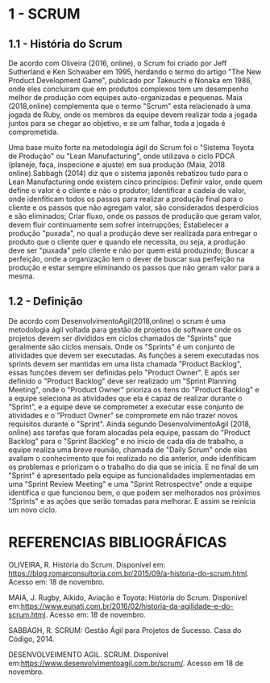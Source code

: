 # 1 - SCRUM
## 1.1 - História do Scrum

De acordo com Oliveira (2016, online), o Scrum foi criado por Jeff Sutherland e Ken Schwaber em 1995, herdando o termo do artigo "The New Product Development Game", publicado por Takeuchi e Nonaka em 1986, onde eles concluiram que em produtos complexos tem um desempenho melhor de produção com  equipes auto-organizadas e pequenas. Maia (2018,online) complementa que o termo "Scrum" esta relacionado à uma jogada de Ruby, onde os membros da equipe devem realizar toda a jogada juntos para se chegar ao objetivo, e se um falhar, toda a jogada é comprometida.

Uma base muito forte na metodologia ágil do Scrum foi o "Sistema Toyota de Produção" ou "Lean Manufacturing", onde utilizava o ciclo PDCA (planeje, faça, inspecione e ajuste) em sua produção (Maia, 2018 online).Sabbagh (2014) diz que o sistema japonês rebatizou tudo para o Lean Manufacturing onde existem cinco princípios: Definir valor, onde quem define o valor é o cliente e não o produtor; Identificar a cadeia de valor, onde idenfiticam todos os passos para realizar a produção final para o cliente e os passos que não agregam valor, são considerados desperdícios e são eliminados; Criar fluxo, onde os passos de produção que geram valor, devem fluir continuamente sem sofrer interrupções; Estabelecer a produção "puxada", no qual a produção deve ser realizada para entregar o produto que o cliente quer e quando ele necessita, ou seja, a produção deve ser "puxada" pelo cliente e não por quem está produzindo; Buscar a perfeição, onde a organização tem o dever de buscar sua perfeição na produção e estar sempre eliminando os passos que não geram valor para a mesma.

## 1.2 - Definição

De acordo com DesenvolvimentoAgil(2018,online) o scrum é uma metodologia ágil voltada para gestão de projetos de software onde os projetos devem ser divididos em ciclos chamados de "Sprints" que geralmente são ciclos mensais. Onde os "Sprints" é um conjunto de atividades que devem ser executadas. As funções a serem executadas nos sprints devem ser mantidas em uma lista chamada "Product Backlog", essas funções devem ser definidas pelo "Product Owner". E após ser definido o "Product Backlog" deve ser realizado um "Sprint Planning Meeting", onde o "Product Owner" prioriza os itens do "Product Backlog" e a equipe seleciona as atividades que ela é capaz de realizar durante o "Sprint", e a equipe deve se comprometer a executar esse conjunto de atividades e o "Product Owner" se compromete em não trazer novos requisitos durante o "Sprint".
Ainda segundo DesenvolvimentoAgil (2018, online) ass tarefas que foram alocadas pela equipe, passam do "Product Backlog" para o "Sprint Backlog" e no inicio de cada dia de trabalho, a equipe realiza uma breve reunião, chamada de "Daily Scrum" onde elas avaliam o conhecimento que foi realizado no dia anterior, onde idenfiticam os problemas e priorizam o o trabalho do dia que se inicia. E no final de um "Sprint" é apresentado pela equipe as funcionalidades implementadas em uma "Sprint Review Meeting" e uma "Sprint Retrospectve" onde a equipe identifica o que funcionou bem, o que podem ser melhorados nos próximos "Sprints" e as ações que serão tomadas para melhorar. E assim se reinicia um novo ciclo.

# REFERENCIAS BIBLIOGRÁFICAS

OLIVEIRA, R. História do Scrum. Disponível em: <https://blog.romarconsultoria.com.br/2015/09/a-historia-do-scrum.html>. Acesso em: 18 de novembro.

MAIA, J. Rugby, Aikido, Aviação e Toyota: História do Scrum. Disponível em:<https://www.eunati.com.br/2016/02/historia-da-agilidade-e-do-scrum.html>. Acesso em: 18 de novembro.

SABBAGH, R. SCRUM: Gestão Ágil para Projetos de Sucesso. Casa do Código, 2014.

DESENVOLVEIMENTO AGIL. SCRUM. Disponível em:<https://www.desenvolvimentoagil.com.br/scrum/>. Acesso em 18 de novembro.